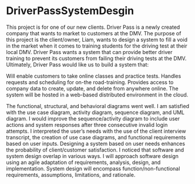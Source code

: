# DriverPassSystemDesgin

This project is for one of our new clients. Driver Pass is a newly created company that wants to market to customers at the DMV. The purpose of this project is the client/owner, Liam, wants to design a system to fill a void in the market when it comes to training students for the driving test at their local DMV. 
Driver Pass wants a system that can provide better driver training to prevent its customers from failing their driving tests at the DMV. Ultimately, Driver Pass would like us to build a system that:

Will enable customers to take online classes and practice tests.
Handles requests and scheduling for on-the road-training.
Provides access to company data to create, update, and delete from anywhere online.
The system will be hosted in a web-based distributed environment in the cloud.

The functional, structural, and behavioral diagrams went well. I am satisfied with the use case diagram, activity diagram, sequence diagram, and UML diagram. I would improve the sequence/activity diagram to include user actions and system responses after three consecutive invalid login attempts. I interpreted the user’s needs with the use of the client interview transcript, the creation of use case diagrams, and functional requirements based on user inputs. Designing a system based on user needs enhances the probability of client/customer satisfaction. I noticed that software and system design overlap in various ways. I will approach software design using an agile adaptation of requirements, analysis, design, and implementation. System design will encompass function/non-functional requirements, assumptions, limitations, and rationale. 
